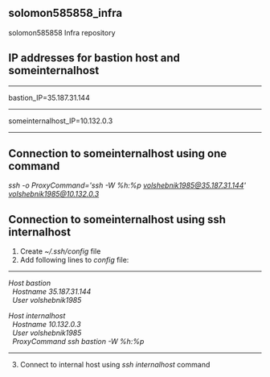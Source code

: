 ## solomon585858_infra
solomon585858 Infra repository

## IP addresses for bastion host and someinternalhost
***
bastion_IP=35.187.31.144
***
someinternalhost_IP=10.132.0.3
***
## Connection to someinternalhost using one command
*ssh -o ProxyCommand='ssh -W %h:%p volshebnik1985@35.187.31.144' volshebnik1985@10.132.0.3*

## Connection to someinternalhost using ssh internalhost
1. Create *~/.ssh/config* file <br />
2. Add following lines to *config* file:
***
*Host bastion <br />
&nbsp;&nbsp;Hostname 35.187.31.144 <br />
&nbsp;&nbsp;User volshebnik1985* <br />

*Host internalhost <br />
&nbsp;&nbsp;Hostname 10.132.0.3 <br />
&nbsp;&nbsp;User volshebnik1985 <br />
&nbsp;&nbsp;ProxyCommand ssh bastion -W %h:%p* <br />
***
3. Connect to internal host using *ssh internalhost* command <br />
